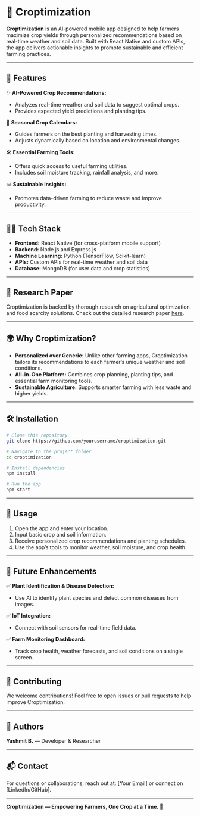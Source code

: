 # 🌿 Croptimization

**Croptimization** is an AI-powered mobile app designed to help farmers maximize crop yields through personalized recommendations based on real-time weather and soil data. Built with React Native and custom APIs, the app delivers actionable insights to promote sustainable and efficient farming practices.

---

## 🚀 Features

✨ **AI-Powered Crop Recommendations:**

- Analyzes real-time weather and soil data to suggest optimal crops.
- Provides expected yield predictions and planting tips.

🌱 **Seasonal Crop Calendars:**

- Guides farmers on the best planting and harvesting times.
- Adjusts dynamically based on location and environmental changes.

🛠️ **Essential Farming Tools:**

- Offers quick access to useful farming utilities.
- Includes soil moisture tracking, rainfall analysis, and more.

📊 **Sustainable Insights:**

- Promotes data-driven farming to reduce waste and improve productivity.

---

## 🧑‍💻 Tech Stack

- **Frontend:** React Native (for cross-platform mobile support)
- **Backend:** Node.js and Express.js
- **Machine Learning:** Python (TensorFlow, Scikit-learn)
- **APIs:** Custom APIs for real-time weather and soil data
- **Database:** MongoDB (for user data and crop statistics)

---

## 🔗 Research Paper

Croptimization is backed by thorough research on agricultural optimization and food scarcity solutions. Check out the detailed research paper [here](https://www.journalresearchhs.org/_files/ugd/ebf144_ac0d6e5d6b61481d8a54a6c1377a8a84.pdf).

---

## 🌍 Why Croptimization?

- **Personalized over Generic:** Unlike other farming apps, Croptimization tailors its recommendations to each farmer’s unique weather and soil conditions.
- **All-in-One Platform:** Combines crop planning, planting tips, and essential farm monitoring tools.
- **Sustainable Agriculture:** Supports smarter farming with less waste and higher yields.

---

## 🛠️ Installation

```bash
# Clone this repository
git clone https://github.com/yourusername/croptimization.git

# Navigate to the project folder
cd croptimization

# Install dependencies
npm install

# Run the app
npm start
```

---

## 📲 Usage

1. Open the app and enter your location.
2. Input basic crop and soil information.
3. Receive personalized crop recommendations and planting schedules.
4. Use the app’s tools to monitor weather, soil moisture, and crop health.

---

## 🌟 Future Enhancements

✅ **Plant Identification & Disease Detection:**

- Use AI to identify plant species and detect common diseases from images.

✅ **IoT Integration:**

- Connect with soil sensors for real-time field data.

✅ **Farm Monitoring Dashboard:**

- Track crop health, weather forecasts, and soil conditions on a single screen.

---

## 🤝 Contributing

We welcome contributions! Feel free to open issues or pull requests to help improve Croptimization.

---

## 🧠 Authors

**Yashmit B.** — Developer & Researcher

---

## 📬 Contact

For questions or collaborations, reach out at: [Your Email] or connect on [LinkedIn/GitHub].

---

**Croptimization — Empowering Farmers, One Crop at a Time. 🌾**
